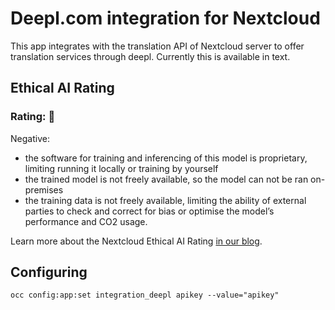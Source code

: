 # Deepl.com integration for Nextcloud

This app integrates with the translation API of Nextcloud server to offer translation services through deepl. Currently this is available in text.

## Ethical AI Rating
### Rating: 🔴

Negative:
* the software for training and inferencing of this model is proprietary, limiting running it locally or training by yourself
* the trained model is not freely available, so the model can not be ran on-premises
* the training data is not freely available, limiting the ability of external parties to check and correct for bias or optimise the model’s performance and CO2 usage.

Learn more about the Nextcloud Ethical AI Rating [in our blog](https://nextcloud.com/blog/nextcloud-ethical-ai-rating/).

## Configuring

```
occ config:app:set integration_deepl apikey --value="apikey"
```
